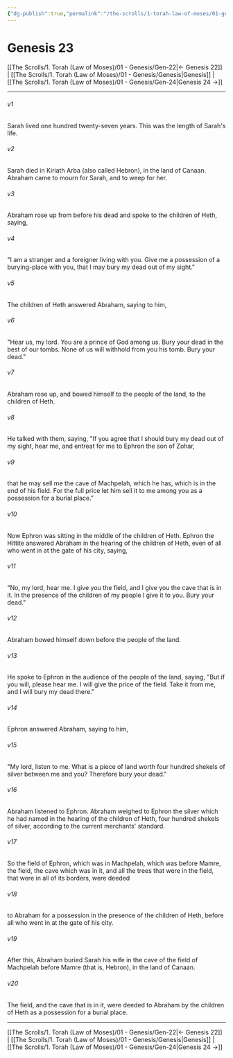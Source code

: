 ```yaml
---
{"dg-publish":true,"permalink":"/the-scrolls/1-torah-law-of-moses/01-genesis/gen-23/","tags":["TheScrolls","TorahLawofMoses"]}
---
```



# Genesis 23

[[The Scrolls/1. Torah (Law of Moses)/01 - Genesis/Gen-22\|← Genesis 22]] | [[The Scrolls/1. Torah (Law of Moses)/01 - Genesis/Genesis\|Genesis]] | [[The Scrolls/1. Torah (Law of Moses)/01 - Genesis/Gen-24\|Genesis 24 →]]
***



###### v1 
Sarah lived one hundred twenty-seven years. This was the length of Sarah's life. 

###### v2 
Sarah died in Kiriath Arba (also called Hebron), in the land of Canaan. Abraham came to mourn for Sarah, and to weep for her. 

###### v3 
Abraham rose up from before his dead and spoke to the children of Heth, saying, 

###### v4 
"I am a stranger and a foreigner living with you. Give me a possession of a burying-place with you, that I may bury my dead out of my sight." 

###### v5 
The children of Heth answered Abraham, saying to him, 

###### v6 
"Hear us, my lord. You are a prince of God among us. Bury your dead in the best of our tombs. None of us will withhold from you his tomb. Bury your dead." 

###### v7 
Abraham rose up, and bowed himself to the people of the land, to the children of Heth. 

###### v8 
He talked with them, saying, "If you agree that I should bury my dead out of my sight, hear me, and entreat for me to Ephron the son of Zohar, 

###### v9 
that he may sell me the cave of Machpelah, which he has, which is in the end of his field. For the full price let him sell it to me among you as a possession for a burial place." 

###### v10 
Now Ephron was sitting in the middle of the children of Heth. Ephron the Hittite answered Abraham in the hearing of the children of Heth, even of all who went in at the gate of his city, saying, 

###### v11 
"No, my lord, hear me. I give you the field, and I give you the cave that is in it. In the presence of the children of my people I give it to you. Bury your dead." 

###### v12 
Abraham bowed himself down before the people of the land. 

###### v13 
He spoke to Ephron in the audience of the people of the land, saying, "But if you will, please hear me. I will give the price of the field. Take it from me, and I will bury my dead there." 

###### v14 
Ephron answered Abraham, saying to him, 

###### v15 
"My lord, listen to me. What is a piece of land worth four hundred shekels of silver between me and you? Therefore bury your dead." 

###### v16 
Abraham listened to Ephron. Abraham weighed to Ephron the silver which he had named in the hearing of the children of Heth, four hundred shekels of silver, according to the current merchants' standard. 

###### v17 
So the field of Ephron, which was in Machpelah, which was before Mamre, the field, the cave which was in it, and all the trees that were in the field, that were in all of its borders, were deeded 

###### v18 
to Abraham for a possession in the presence of the children of Heth, before all who went in at the gate of his city. 

###### v19 
After this, Abraham buried Sarah his wife in the cave of the field of Machpelah before Mamre (that is, Hebron), in the land of Canaan. 

###### v20 
The field, and the cave that is in it, were deeded to Abraham by the children of Heth as a possession for a burial place.

***
[[The Scrolls/1. Torah (Law of Moses)/01 - Genesis/Gen-22\|← Genesis 22]] | [[The Scrolls/1. Torah (Law of Moses)/01 - Genesis/Genesis\|Genesis]] | [[The Scrolls/1. Torah (Law of Moses)/01 - Genesis/Gen-24\|Genesis 24 →]]

